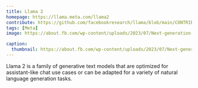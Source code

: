 ```yaml
---
title: Llama 2
homepage: https://llama.meta.com/llama2
contribute: https://github.com/facebookresearch/llama/blob/main/CONTRIBUTING.md
tags: [Meta]
image: https://about.fb.com/wp-content/uploads/2023/07/Next-generation-of-Llama-2-AI_header.jpg?fit=1920%2C1080

caption:
  thumbnail: https://about.fb.com/wp-content/uploads/2023/07/Next-generation-of-Llama-2-AI_header.jpg?fit=1920%2C1080
---
```


Llama 2 is a family of generative text models that are optimized for assistant-like chat use cases or can be adapted for a variety of natural language generation tasks.
